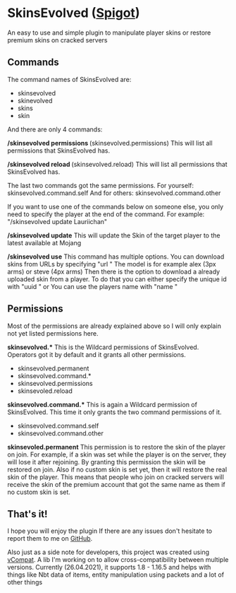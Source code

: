 # SkinsEvolved ([Spigot](https://www.spigotmc.org/resources/91756/))
  
An easy to use and simple plugin to manipulate player skins 
or restore premium skins on cracked servers


## Commands

The command names of SkinsEvolved are:
- skinsevolved
- skinevolved
- skins
- skin

And there are only 4 commands:

<B>/skinsevolved permissions </B>(skinsevolved.permissions)
This will list all permissions that SkinsEvolved has.

<B>/skinsevolved reload </B>(skinsevolved.reload)
This will list all permissions that SkinsEvolved has.


The last two commands got the same permissions.
For yourself: skinsevolved.command.self
And for others: skinsevolved.command.other

If you want to use one of the commands below on someone else, you only need to specify the player at the end of the command.
For example: "/skinsevolved update Lauriichan"

<B>/skinsevolved update</B>
This will update the Skin of the target player to the latest available at Mojang

<B>/skinsevolved use</B>
This command has multiple options.
You can download skins from URLs by specifying "url <URL> <Model>"
The model is for example alex (3px arms) or steve (4px arms)
Then there is the option to download a already uploaded skin from a player.
To do that you can either specify the unique id with "uuid <UniqueId>" or
You can use the players name with "name <PlayerName>"


## Permissions

Most of the permissions are already explained above so I will only explain not yet listed permissions here.

<B>skinsevolved.*</B>
This is the Wildcard permissions of SkinsEvolved.
Operators got it by default and it grants all other permissions.
- skinsevolved.permanent
- skinsevolved.command.*
- skinsevolved.permissions
- skinsevoled.reload

<B>skinsevolved.command.*</B>
This is again a Wildcard permission of SkinsEvolved.
This time it only grants the two command permissions of it.
- skinsevolved.command.self
- skinsevolved.command.other

<B>skinsevoled.permanent</B>
This permission is to restore the skin of the player on join.
For example, if a skin was set while the player is on the server, they will lose it after rejoining.
By granting this permission the skin will be restored on join.
Also if no custom skin is set yet, then it will restore the real skin of the player.
This means that people who join on cracked servers will receive the skin of the premium account that got the same name as them if no custom skin is set.


## That's it!

I hope you will enjoy the plugin
If there are any issues don't hesitate to report them to me on [GitHub](https://github.com/Lauriichan/SkinsEvolved/issues).

Also just as a side note for developers, this project was created using [vCompat](https://github.com/SourceWriters/vCompat).
A lib I'm working on to allow cross-compatibility between multiple versions.
Currently (26.04.2021), it supports 1.8 - 1.16.5 and helps with things like Nbt data of items, entity manipulation using packets and a lot of other things

